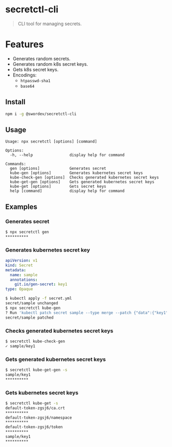 # secretctl-cli
> CLI tool for managing secrets.

# Features
- Generates random secrets.
- Generates random k8s secret keys.
- Gets k8s secret keys.
- Encodings:
  - `htpasswd-sha1`
  - `base64`

## Install

```sh
npm i -g @swordev/secretctl-cli
```

## Usage

```
Usage: npx secretctl [options] [command]

Options:
  -h, --help                display help for command

Commands:
  gen [options]             Generates secret
  kube-gen [options]        Generates kubernetes secret keys
  kube-check-gen [options]  Checks generated kubernetes secret keys
  kube-get-gen [options]    Gets generated kubernetes secret keys
  kube-get [options]        Gets secret keys
  help [command]            display help for command
```

## Examples

### Generates secret

```sh
$ npx secretctl gen
**********
```

### Generates kubernetes secret key

```yml
apiVersion: v1
kind: Secret
metadata:
  name: sample
  annotations:
    git.io/gen-secret: key1
type: Opaque
```

```sh
$ kubectl apply -f secret.yml
secret/sample unchanged
$ npx secretctl kube-gen
? Run 'kubectl patch secret sample --type merge --patch {"data":{"key1":"**********"}}?' (y/n): y
secret/sample patched
```

### Checks generated kubernetes secret keys

```sh
$ secretctl kube-check-gen
✓ sample/key1
```
### Gets generated kubernetes secret keys

```sh
$ secretctl kube-get-gen -s
sample/key1
**********
```

### Gets kubernetes secret keys

```sh
$ secretctl kube-get -s
default-token-zgsj6/ca.crt
**********
default-token-zgsj6/namespace
**********
default-token-zgsj6/token
**********
sample/key1
**********
```
